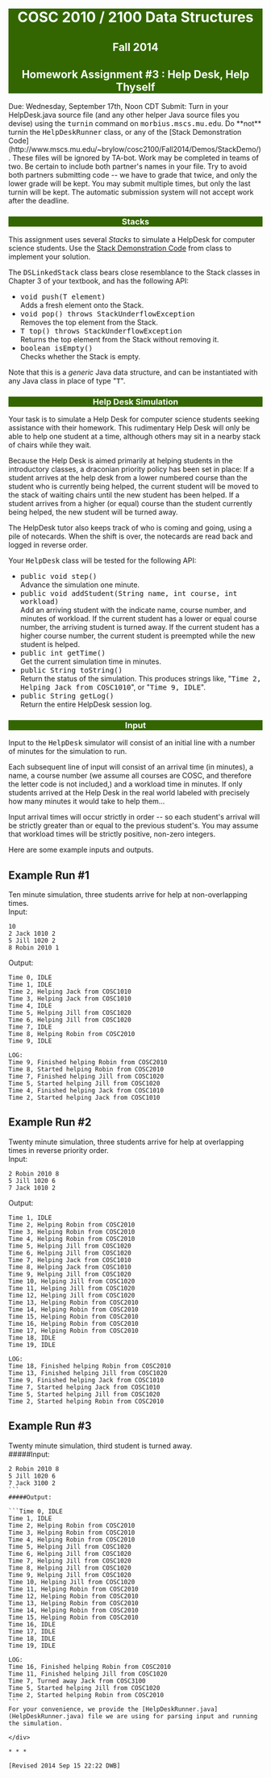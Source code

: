 <div style="text-align: center; background-color: #336600; color: white;">

# COSC 2010 / 2100 Data Structures

## Fall 2014

## Homework Assignment #3 : Help Desk, Help Thyself

</div>

<div>Due: Wednesday, September 17th, Noon CDT  
Submit: Turn in your HelpDesk.java source file (and any other helper Java source files you devise) using the <tt>turnin</tt> command on <tt>morbius.mscs.mu.edu</tt>.  
Do **not** turnin the <tt>HelpDeskRunner</tt> class, or any of the [Stack Demonstration Code](http://www.mscs.mu.edu/~brylow/cosc2100/Fall2014/Demos/StackDemo/). These files will be ignored by TA-bot.  
Work may be completed in teams of two.  
Be certain to include both partner's names in your file. Try to avoid both partners submitting code -- we have to grade that twice, and only the lower grade will be kept.  
You may submit multiple times, but only the last turnin will be kept. The automatic submission system will not accept work after the deadline.</div>

<div style="text-align: center; background-color: #336600; color: white;">

### Stacks

</div>

<div>

This assignment uses several _Stacks_ to simulate a HelpDesk for computer science students. Use the [Stack Demonstration Code](http://www.mscs.mu.edu/~brylow/cosc2100/Fall2014/Demos/StackDemo/) from class to implement your solution.

The <tt>DSLinkedStack</tt> class bears close resemblance to the Stack classes in Chapter 3 of your textbook, and has the following API:

*   <tt>void push(T element)</tt>  
    Adds a fresh element onto the Stack.
*   <tt>void pop() throws StackUnderflowException</tt>  
    Removes the top element from the Stack.
*   <tt>T top() throws StackUnderflowException</tt>  
    Returns the top element from the Stack without removing it.
*   <tt>boolean isEmpty()</tt>  
    Checks whether the Stack is empty.

Note that this is a _generic_ Java data structure, and can be instantiated with any Java class in place of type "<tt>T</tt>".

</div>

<div style="text-align: center; background-color: #336600; color: white;">

### Help Desk Simulation

</div>

<div>

Your task is to simulate a Help Desk for computer science students seeking assistance with their homework. This rudimentary Help Desk will only be able to help one student at a time, although others may sit in a nearby stack of chairs while they wait.

Because the Help Desk is aimed primarily at helping students in the introductory classes, a draconian priority policy has been set in place: If a student arrives at the help desk from a lower numbered course than the student who is currently being helped, the current student will be moved to the stack of waiting chairs until the new student has been helped. If a student arrives from a higher (or equal) course than the student currently being helped, the new student will be turned away.

The HelpDesk tutor also keeps track of who is coming and going, using a pile of notecards. When the shift is over, the notecards are read back and logged in reverse order.

Your <tt>HelpDesk</tt> class will be tested for the following API:

*   <tt>public void step()</tt>  
    Advance the simulation one minute.
*   <tt>public void addStudent(String name, int course, int workload)</tt>  
    Add an arriving student with the indicate name, course number, and minutes of workload. If the current student has a lower or equal course number, the arriving student is turned away. If the current student has a higher course number, the current student is preempted while the new student is helped.
*   <tt>public int getTime()</tt>  
    Get the current simulation time in minutes.
*   <tt>public String toString()</tt>  
    Return the status of the simulation. This produces strings like, "<tt>Time 2, Helping Jack from COSC1010</tt>", or "<tt>Time 9, IDLE</tt>".
*   <tt>public String getLog()</tt>  
    Return the entire HelpDesk session log.

</div>

<div style="text-align: center; background-color: #336600; color: white;">

### Input

</div>

<div>

Input to the <tt>HelpDesk</tt> simulator will consist of an initial line with a number of minutes for the simulation to run.

Each subsequent line of input will consist of an arrival time (in minutes), a name, a course number (we assume all courses are COSC, and therefore the letter code is not included,) and a workload time in minutes. If only students arrived at the Help Desk in the real world labeled with precisely how many minutes it would take to help them...

Input arrival times will occur strictly in order -- so each student's arrival will be strictly greater than or equal to the previous student's. You may assume that workload times will be strictly positive, non-zero integers.

Here are some example inputs and outputs.

## Example Run #1

Ten minute simulation, three students arrive for help at non-overlapping times.  
Input:  

```
10
2 Jack 1010 2  
5 Jill 1020 2  
8 Robin 2010 1  
```

Output:  
```
Time 0, IDLE  
Time 1, IDLE  
Time 2, Helping Jack from COSC1010  
Time 3, Helping Jack from COSC1010  
Time 4, IDLE  
Time 5, Helping Jill from COSC1020  
Time 6, Helping Jill from COSC1020  
Time 7, IDLE  
Time 8, Helping Robin from COSC2010  
Time 9, IDLE  

LOG:  
Time 9, Finished helping Robin from COSC2010  
Time 8, Started helping Robin from COSC2010  
Time 7, Finished helping Jill from COSC1020  
Time 5, Started helping Jill from COSC1020  
Time 4, Finished helping Jack from COSC1010  
Time 2, Started helping Jack from COSC1010  
```

## Example Run #2

Twenty minute simulation, three students arrive for help at overlapping times in reverse priority order.  
Input:  

```20
2 Robin 2010 8  
5 Jill 1020 6  
7 Jack 1010 2  
```
Output:  

```Time 0, IDLE  
Time 1, IDLE  
Time 2, Helping Robin from COSC2010  
Time 3, Helping Robin from COSC2010  
Time 4, Helping Robin from COSC2010  
Time 5, Helping Jill from COSC1020  
Time 6, Helping Jill from COSC1020  
Time 7, Helping Jack from COSC1010  
Time 8, Helping Jack from COSC1010  
Time 9, Helping Jill from COSC1020  
Time 10, Helping Jill from COSC1020  
Time 11, Helping Jill from COSC1020  
Time 12, Helping Jill from COSC1020  
Time 13, Helping Robin from COSC2010  
Time 14, Helping Robin from COSC2010  
Time 15, Helping Robin from COSC2010  
Time 16, Helping Robin from COSC2010  
Time 17, Helping Robin from COSC2010  
Time 18, IDLE  
Time 19, IDLE  

LOG:  
Time 18, Finished helping Robin from COSC2010  
Time 13, Finished helping Jill from COSC1020  
Time 9, Finished helping Jack from COSC1010  
Time 7, Started helping Jack from COSC1010  
Time 5, Started helping Jill from COSC1020  
Time 2, Started helping Robin from COSC2010  
```
## Example Run #3

Twenty minute simulation, third student is turned away.  
#####Input:  

````20  
2 Robin 2010 8  
5 Jill 1020 6  
7 Jack 3100 2  
```
#####Output:  

```Time 0, IDLE  
Time 1, IDLE  
Time 2, Helping Robin from COSC2010  
Time 3, Helping Robin from COSC2010  
Time 4, Helping Robin from COSC2010  
Time 5, Helping Jill from COSC1020  
Time 6, Helping Jill from COSC1020  
Time 7, Helping Jill from COSC1020  
Time 8, Helping Jill from COSC1020  
Time 9, Helping Jill from COSC1020  
Time 10, Helping Jill from COSC1020  
Time 11, Helping Robin from COSC2010  
Time 12, Helping Robin from COSC2010  
Time 13, Helping Robin from COSC2010  
Time 14, Helping Robin from COSC2010  
Time 15, Helping Robin from COSC2010  
Time 16, IDLE  
Time 17, IDLE  
Time 18, IDLE  
Time 19, IDLE  

LOG:  
Time 16, Finished helping Robin from COSC2010  
Time 11, Finished helping Jill from COSC1020  
Time 7, Turned away Jack from COSC3100  
Time 5, Started helping Jill from COSC1020  
Time 2, Started helping Robin from COSC2010  
```
For your convenience, we provide the [HelpDeskRunner.java](HelpDeskRunner.java) file we are using for parsing input and running the simulation.

</div>

* * *

[Revised 2014 Sep 15 22:22 DWB]